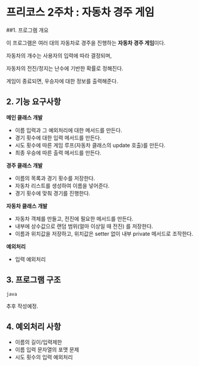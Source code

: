 # 프리코스 2주차 : 자동차 경주 게임

##1. 프로그램 개요

이 프로그램은 여러 대의 자동차로 경주을 진행하는 **자동차 경주 게임**이다.

자동차의 개수는 사용자의 입력에 따라 결정되며,

자동차의 전진/정지는 난수에 기반한 확률로 정해진다.

게임이 종료되면, 우승자에 대한 정보를 출력해준다.

## 2. 기능 요구사항

**메인 클래스 개발**

- 이름 입력과 그 예외처리에 대한 메서드를 만든다.
- 경기 횟수에 대한 입력 메서드를 만든다.
- 시도 횟수에 따른 게임 루프(자동차 클래스의 update 호출)를 만든다.
- 최종 우승에 따른 출력 메서드를 만든다.

**경주 클래스 개발**

- 이름의 목록과 경기 횟수를 저장한다.
- 자동차 리스트를 생성하여 이름을 넣어준다.
- 경기 횟수에 맞춰 경기를 진행한다.

**자동차 클래스 개발**

- 자동차 객체를 만들고, 전진에 필요한 메서드를 만든다.
- 내부에 상수값으로 랜덤 범위(얼마 이상일 때 전진) 를 저장한다.
- 이름과 위치값을 저장하고, 위치값은 setter 없이 내부 private 메서드로 조작한다.

**예외처리**

- 입력 예외처리

## 3. 프로그램 구조

```
java
```

추후 작성예정.

## 4. 예외처리 사항

- 이름의 길이/입력제한
- 이름 입력 문자열의 포맷 문제
- 시도 횟수의 입력 예외처리